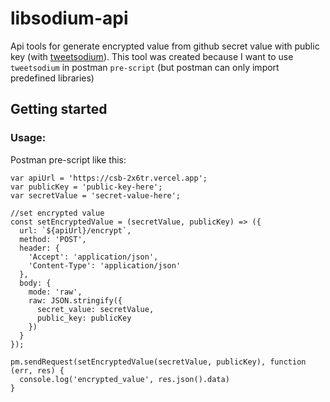 # libsodium-api

Api tools for generate encrypted value from github secret value with public key (with [tweetsodium](https://github.com/github/tweetsodium)).
This tool was created because I want to use `tweetsodium` in postman `pre-script` (but postman can only import predefined libraries)

## Getting started

### Usage:
Postman pre-script like this:
```
var apiUrl = 'https://csb-2x6tr.vercel.app';
var publicKey = 'public-key-here';
var secretValue = 'secret-value-here';

//set encrypted value
const setEncryptedValue = (secretValue, publicKey) => ({
  url: `${apiUrl}/encrypt`,
  method: 'POST',
  header: {
    'Accept': 'application/json',
    'Content-Type': 'application/json'
  },
  body: {
    mode: 'raw',
    raw: JSON.stringify({
      secret_value: secretValue,
      public_key: publicKey
    })
  }
});

pm.sendRequest(setEncryptedValue(secretValue, publicKey), function (err, res) {
  console.log('encrypted_value', res.json().data)
}
```


